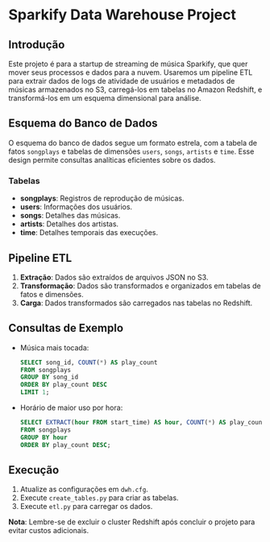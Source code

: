 
# Sparkify Data Warehouse Project

## Introdução
Este projeto é para a startup de streaming de música Sparkify, que quer mover seus processos e dados para a nuvem. Usaremos um pipeline ETL para extrair dados de logs de atividade de usuários e metadados de músicas armazenados no S3, carregá-los em tabelas no Amazon Redshift, e transformá-los em um esquema dimensional para análise.

## Esquema do Banco de Dados
O esquema do banco de dados segue um formato estrela, com a tabela de fatos `songplays` e tabelas de dimensões `users`, `songs`, `artists` e `time`. Esse design permite consultas analíticas eficientes sobre os dados.

### Tabelas
- **songplays**: Registros de reprodução de músicas.
- **users**: Informações dos usuários.
- **songs**: Detalhes das músicas.
- **artists**: Detalhes dos artistas.
- **time**: Detalhes temporais das execuções.

## Pipeline ETL
1. **Extração**: Dados são extraídos de arquivos JSON no S3.
2. **Transformação**: Dados são transformados e organizados em tabelas de fatos e dimensões.
3. **Carga**: Dados transformados são carregados nas tabelas no Redshift.

## Consultas de Exemplo
- Música mais tocada:
  ```sql
  SELECT song_id, COUNT(*) AS play_count
  FROM songplays
  GROUP BY song_id
  ORDER BY play_count DESC
  LIMIT 1;
  ```
- Horário de maior uso por hora:
  ```sql
  SELECT EXTRACT(hour FROM start_time) AS hour, COUNT(*) AS play_count
  FROM songplays
  GROUP BY hour
  ORDER BY play_count DESC;
  ```

## Execução
1. Atualize as configurações em `dwh.cfg`.
2. Execute `create_tables.py` para criar as tabelas.
3. Execute `etl.py` para carregar os dados.

**Nota**: Lembre-se de excluir o cluster Redshift após concluir o projeto para evitar custos adicionais.

